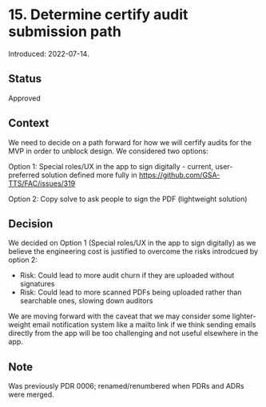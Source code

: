 # 15. Determine certify audit submission path

Introduced: 2022-07-14.

## Status

Approved

## Context

We need to decide on a path forward for how we will cerfify audits for the MVP in order to unblock design. We considered two options: 

Option 1: Special roles/UX in the app to sign digitally - current, user-preferred solution defined more fully in https://github.com/GSA-TTS/FAC/issues/319

Option 2: Copy solve to ask people to sign the PDF (lightweight solution)

## Decision

We decided on Option 1 (Special roles/UX in the app to sign digitally) as we believe the engineering cost is justified to overcome the risks introdcued by option 2: 

* Risk: Could lead to more audit churn if they are uploaded without signatures
* Risk: Could lead to more scanned PDFs being uploaded rather than searchable ones, slowing down auditors

We are moving forward with the caveat that we may consider some lighter-weight email notification system like a mailto link if we think sending emails directly from the app will be too challenging and not useful elsewhere in the app. 

## Note
Was previously PDR 0006; renamed/renumbered when PDRs and ADRs were merged.
